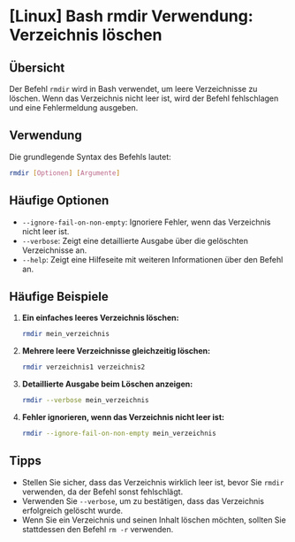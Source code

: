 # [Linux] Bash rmdir Verwendung: Verzeichnis löschen

## Übersicht
Der Befehl `rmdir` wird in Bash verwendet, um leere Verzeichnisse zu löschen. Wenn das Verzeichnis nicht leer ist, wird der Befehl fehlschlagen und eine Fehlermeldung ausgeben.

## Verwendung
Die grundlegende Syntax des Befehls lautet:

```bash
rmdir [Optionen] [Argumente]
```

## Häufige Optionen
- `--ignore-fail-on-non-empty`: Ignoriere Fehler, wenn das Verzeichnis nicht leer ist.
- `--verbose`: Zeigt eine detaillierte Ausgabe über die gelöschten Verzeichnisse an.
- `--help`: Zeigt eine Hilfeseite mit weiteren Informationen über den Befehl an.

## Häufige Beispiele
1. **Ein einfaches leeres Verzeichnis löschen:**
   ```bash
   rmdir mein_verzeichnis
   ```

2. **Mehrere leere Verzeichnisse gleichzeitig löschen:**
   ```bash
   rmdir verzeichnis1 verzeichnis2
   ```

3. **Detaillierte Ausgabe beim Löschen anzeigen:**
   ```bash
   rmdir --verbose mein_verzeichnis
   ```

4. **Fehler ignorieren, wenn das Verzeichnis nicht leer ist:**
   ```bash
   rmdir --ignore-fail-on-non-empty mein_verzeichnis
   ```

## Tipps
- Stellen Sie sicher, dass das Verzeichnis wirklich leer ist, bevor Sie `rmdir` verwenden, da der Befehl sonst fehlschlägt.
- Verwenden Sie `--verbose`, um zu bestätigen, dass das Verzeichnis erfolgreich gelöscht wurde.
- Wenn Sie ein Verzeichnis und seinen Inhalt löschen möchten, sollten Sie stattdessen den Befehl `rm -r` verwenden.
